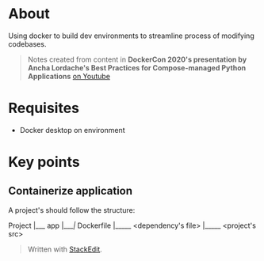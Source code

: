 
# About
Using docker to build dev environments to streamline process of modifying codebases.

> Notes created from content in **DockerCon 2020's presentation by Ancha Lordache's Best Practices for Compose-managed Python Applications** 
> [on Youtube](https://www.youtube.com/watch?v=OkidaZmnADw&feature=youtu.be)

# Requisites 
- Docker desktop on environment

# Key points

## Containerize application

A project's should follow the structure: 

Project
|___ app
|____|_ Dockerfile
|_____ <dependency's file>
|_____ <project's src>

> Written with [StackEdit](https://stackedit.io/).
<!--stackedit_data:
eyJoaXN0b3J5IjpbLTE4NTc1OTE0MjldfQ==
-->